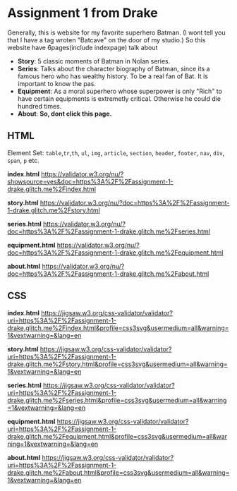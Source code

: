 # Assignment 1 from Drake

Generally, this is website for my favorite superhero Batman. (I wont tell you that I have a tag wroten "Batcave" on the door of my studio.) So this website have 6pages(include indexpage) talk about 
- **Story**: 5 classic moments of Batman in Nolan series.
- **Series**: Talks about the character biography of Batman, since its a famous hero who has wealthy history. To be a real fan of Bat. It is important to know the pas.
- **Equipment**: As a moral superhero whose superpower is only "Rich" to have certain equipments is extremetly critical. Otherwise he could die hundred times.
- **About**: **So, dont click this page.**

## HTML
Element Set: `table`,`tr`,`th`, `ul`, `img`, `article`, `section`, `header`, `footer`, `nav`, `div`, `span`, `p` etc.

**index.html**
https://validator.w3.org/nu/?showsource=yes&doc=https%3A%2F%2Fassignment-1-drake.glitch.me%2Findex.html

**story.html**
https://validator.w3.org/nu/?doc=https%3A%2F%2Fassignment-1-drake.glitch.me%2Fstory.html

**series.html**
https://validator.w3.org/nu/?doc=https%3A%2F%2Fassignment-1-drake.glitch.me%2Fseries.html

**equipment.html**
https://validator.w3.org/nu/?doc=https%3A%2F%2Fassignment-1-drake.glitch.me%2Fequipment.html

**about.html**
https://validator.w3.org/nu/?doc=https%3A%2F%2Fassignment-1-drake.glitch.me%2Fabout.html

## CSS

**index.html**
https://jigsaw.w3.org/css-validator/validator?uri=https%3A%2F%2Fassignment-1-drake.glitch.me%2Findex.html&profile=css3svg&usermedium=all&warning=1&vextwarning=&lang=en

**story.html**
https://jigsaw.w3.org/css-validator/validator?uri=https%3A%2F%2Fassignment-1-drake.glitch.me%2Fstory.html&profile=css3svg&usermedium=all&warning=1&vextwarning=&lang=en

**series.html**
https://jigsaw.w3.org/css-validator/validator?uri=https%3A%2F%2Fassignment-1-drake.glitch.me%2Fseries.html&profile=css3svg&usermedium=all&warning=1&vextwarning=&lang=en

**equipment.html**
https://jigsaw.w3.org/css-validator/validator?uri=https%3A%2F%2Fassignment-1-drake.glitch.me%2Fequipment.html&profile=css3svg&usermedium=all&warning=1&vextwarning=&lang=en

**about.html**
https://jigsaw.w3.org/css-validator/validator?uri=https%3A%2F%2Fassignment-1-drake.glitch.me%2Fabout.html&profile=css3svg&usermedium=all&warning=1&vextwarning=&lang=en
